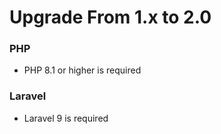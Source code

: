 # Upgrade From 1.x to 2.0

### PHP

- PHP 8.1 or higher is required

### Laravel

- Laravel 9 is required
